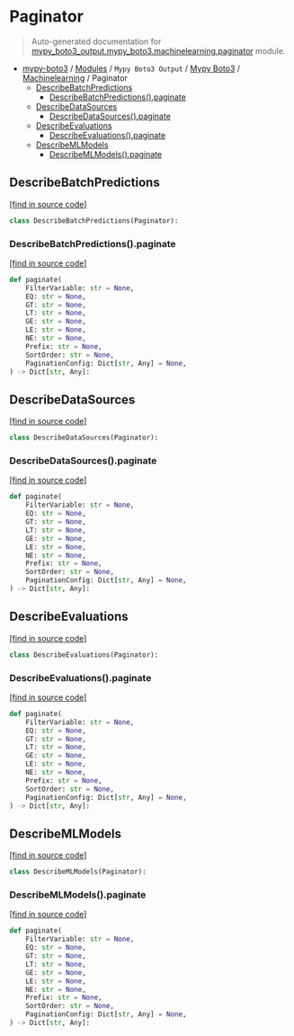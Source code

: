 # Paginator

> Auto-generated documentation for [mypy_boto3_output.mypy_boto3.machinelearning.paginator](https://github.com/vemel/mypy_boto3/blob/master/mypy_boto3_output/mypy_boto3/machinelearning/paginator.py) module.

- [mypy-boto3](../../../README.md#mypy_boto3) / [Modules](../../../MODULES.md#mypy-boto3-modules) / `Mypy Boto3 Output` / [Mypy Boto3](../index.md#mypy-boto3) / [Machinelearning](index.md#machinelearning) / Paginator
    - [DescribeBatchPredictions](#describebatchpredictions)
        - [DescribeBatchPredictions().paginate](#describebatchpredictionspaginate)
    - [DescribeDataSources](#describedatasources)
        - [DescribeDataSources().paginate](#describedatasourcespaginate)
    - [DescribeEvaluations](#describeevaluations)
        - [DescribeEvaluations().paginate](#describeevaluationspaginate)
    - [DescribeMLModels](#describemlmodels)
        - [DescribeMLModels().paginate](#describemlmodelspaginate)

## DescribeBatchPredictions

[[find in source code]](https://github.com/vemel/mypy_boto3/blob/master/mypy_boto3_output/mypy_boto3/machinelearning/paginator.py#L9)

```python
class DescribeBatchPredictions(Paginator):
```

### DescribeBatchPredictions().paginate

[[find in source code]](https://github.com/vemel/mypy_boto3/blob/master/mypy_boto3_output/mypy_boto3/machinelearning/paginator.py#L12)

```python
def paginate(
    FilterVariable: str = None,
    EQ: str = None,
    GT: str = None,
    LT: str = None,
    GE: str = None,
    LE: str = None,
    NE: str = None,
    Prefix: str = None,
    SortOrder: str = None,
    PaginationConfig: Dict[str, Any] = None,
) -> Dict[str, Any]:
```

## DescribeDataSources

[[find in source code]](https://github.com/vemel/mypy_boto3/blob/master/mypy_boto3_output/mypy_boto3/machinelearning/paginator.py#L28)

```python
class DescribeDataSources(Paginator):
```

### DescribeDataSources().paginate

[[find in source code]](https://github.com/vemel/mypy_boto3/blob/master/mypy_boto3_output/mypy_boto3/machinelearning/paginator.py#L31)

```python
def paginate(
    FilterVariable: str = None,
    EQ: str = None,
    GT: str = None,
    LT: str = None,
    GE: str = None,
    LE: str = None,
    NE: str = None,
    Prefix: str = None,
    SortOrder: str = None,
    PaginationConfig: Dict[str, Any] = None,
) -> Dict[str, Any]:
```

## DescribeEvaluations

[[find in source code]](https://github.com/vemel/mypy_boto3/blob/master/mypy_boto3_output/mypy_boto3/machinelearning/paginator.py#L47)

```python
class DescribeEvaluations(Paginator):
```

### DescribeEvaluations().paginate

[[find in source code]](https://github.com/vemel/mypy_boto3/blob/master/mypy_boto3_output/mypy_boto3/machinelearning/paginator.py#L50)

```python
def paginate(
    FilterVariable: str = None,
    EQ: str = None,
    GT: str = None,
    LT: str = None,
    GE: str = None,
    LE: str = None,
    NE: str = None,
    Prefix: str = None,
    SortOrder: str = None,
    PaginationConfig: Dict[str, Any] = None,
) -> Dict[str, Any]:
```

## DescribeMLModels

[[find in source code]](https://github.com/vemel/mypy_boto3/blob/master/mypy_boto3_output/mypy_boto3/machinelearning/paginator.py#L66)

```python
class DescribeMLModels(Paginator):
```

### DescribeMLModels().paginate

[[find in source code]](https://github.com/vemel/mypy_boto3/blob/master/mypy_boto3_output/mypy_boto3/machinelearning/paginator.py#L69)

```python
def paginate(
    FilterVariable: str = None,
    EQ: str = None,
    GT: str = None,
    LT: str = None,
    GE: str = None,
    LE: str = None,
    NE: str = None,
    Prefix: str = None,
    SortOrder: str = None,
    PaginationConfig: Dict[str, Any] = None,
) -> Dict[str, Any]:
```
